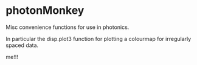 photonMonkey
============

Misc convenience functions for use in photonics. 

In particular the disp.plot3 function for plotting a colourmap for irregularly spaced data.

me!!!